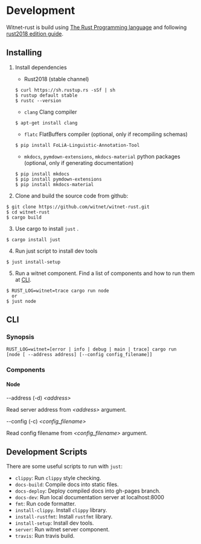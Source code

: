 # Development
Witnet-rust is build using [The Rust Programming language](https://rust-lang-nursery.github.io/edition-guide/introduction.html) and following [rust2018 edition guide](https://rust-lang-nursery.github.io/edition-guide/introduction.html).

## Installing

1. Install dependencies
    - Rust2018 (stable channel)
    ```
    $ curl https://sh.rustup.rs -sSf | sh
    $ rustup default stable
    $ rustc --version
    ```
    - `clang` Clang compiler
    ```
    $ apt-get install clang
    ```
    - `flatc` FlatBuffers compiler (optional, only if recompiling schemas)
    ```
    $ pip install FoLiA-Linguistic-Annotation-Tool
    ```
    - `mkdocs`, `pymdown-extensions`, `mkdocs-material` python packages (optional, only if generating documentation)
    ```
    $ pip install mkdocs
    $ pip install pymdown-extensions
    $ pip install mkdocs-material
    ```

2. Clone and build the source code from github:
  ```
  $ git clone https://github.com/witnet/witnet-rust.git
  $ cd witnet-rust
  $ cargo build
  ```
3. Use cargo to install ```just``` .
  ```
  $ cargo install just
  ```
4. Run just script to install dev tools
  ```
  $ just install-setup
  ```
5. Run a witnet component. Find a list of components and how to run them at [CLI](#cli).
  ```
  $ RUST_LOG=witnet=trace cargo run node
    or
  $ just node
  ```

## CLI
### Synopsis
    RUST_LOG=witnet=[error | info | debug | main | trace] cargo run
    [node [ --address address] [--config config_filename]]

### Components

#### Node
  --address (-d) *&lt;address&gt;*

  Read server address from *&lt;address&gt;* argument.

  --config (-c) *&lt;config_filename&gt;*

  Read config filename from *&lt;config_filename&gt;* argument.

## Development Scripts

  There are some useful scripts to run with ```just```:

  - ```clippy```: Run ```clippy``` style checking.
  - ```docs-build```: Compile docs into static files.
  - ```docs-deploy```: Deploy compiled docs into gh-pages branch.
  - ```docs-dev```: Run local documentation server at localhost:8000
  - ```fmt```: Run code formatter.
  - ```install-clippy```. Install ```clippy``` library.
  - ```install-rustfmt```: Install ```rustfmt``` library.
  - ```install-setup```: Install dev tools.
  - ```server```: Run witnet server component.
  - ```travis```: Run travis build.

